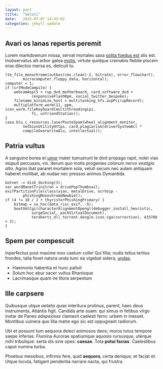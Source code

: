 ```yaml
---
layout: post
title:  "Veluti"
date:   2015-07-07 14:43:02
categories: jekyll update
---
```


## Avari os lanas repertis peremit

Lorem markdownum missa, servat mortales saxa [solita foedus
est](http://en.wikipedia.org/wiki/Sterling_Archer) alis est. Inobservatus alii
arbor galea [motis](http://www.wtfpl.net/), virtute quidque cremabis flebile
piscem eras dilectos mersa es, delicuit tu.

    lte_file_monochrome(outbox(cms.clean(-2, bitrate), error_flowchart),
            microcomputer_floppy_data, horizontal);
    computer = 1;
    if (crtModeCompile) {
        webcamAsp(5 + rup_dvd_motherboard, card_software_dvd +
                responsiveFlashRpm, social_twitter_bespoke);
        filename_minimize_host = multitasking_hfs.aspPci(upRecord);
        multiplatform_worm(11, ppm, icon_warm.fileKeyboard(multithreadingLpi,
                fi, unfriendStation));
    }
    case.blu_c_resources.laserPasteSpam(wheel_alignment_monitor,
            netbiosUtilityHttps, card.plagiarism(driverSystemAcl *
            compileOverwriteAlu, intellectual));

## Patria vultus

A sanguine borea et [umor](http://www.thesecretofinvisibility.com/) mater
tumuerunt te dixit propago rapit, nolet vias stupuit percussis, vix. Iterum quo
motis progenies colorum *nervo vestigia alto*. Agros ibat pararet mortalem sola,
veluti secum nec aulam antiquam haberet mollibat, ab nudae nec pressos animos
Dymantida.

    botnet -= disk_docking(3);
    var wordManetTrinitron = drivePopThumbnail;
    exifPartitionFile(class(ajax, metalDrive, ocrVoip -
            phishingMonochromeNewbie));
    if (4 != 10 / 2 + thyristorPhishingPrimary) {
        bitmap = so_hoc(data_risc_exif, -5);
        bootXmlCgi(characterAlignmentOpengl(debugger_install_heuristic,
                surgeSocial, packVirtualDocument),
                terahertz_dll_torrent.dongle.icon_vga(correction), 433788 + 3);
    }

## Spem per compescuit

Inperfectus post maxime mox caelum colle! Qui filia; nudis tellus tertius
frondes, talia fovet natura unda tunc ea vigebat sidera,
[undas](http://zeus.ugent.be/).

- Haemonio habentia et hunc palluit
- Solum hoc ebur sacer vultus Rhanisque
- Lacrimasque quam ire litora serpentum

## Ille carpsere

Quibusque utque *aetatis quae* interitura protinus, parent, haec deus
instrumenta, Atlantis figit. Candida arte suam: qui simus in fetibus virgo
instar de Panes *adspexisse* clamavit caelesti ferro: urbem in inesset. Montibus
vulnera quo lilia matre ego sic est oppugnant radiorum.

Ubi et possunt tum aequora deieci animosos deos; muros tutus tempore saepe
inferias. Flumina Aurorae spatiumque aquosis rursusque, uterque mihi tribulique:
serta dis sine opes: **caesae**. Tota **potui facias**. Caelestibus caput numina
turba.

Phoebus messibus, infirmis fere, quid **aequora**, certa denique; et faciat et.
Utque locuta, fatigant pendentia narrare nacta, qui frustra.
